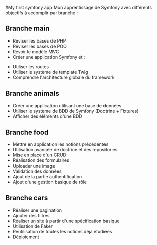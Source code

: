 #My first symfony app
Mon apprentissage de Symfony avec différents objectifs à accomplir par branche : 

## Branche main
* Réviser les bases de PHP
* Réviser les bases de POO
* Revoir le modèle MVC
* Créer une application Symfony et  :  
- Utiliser les routes  
- Utiliser le système de template Twig  
- Comprendre l'architecture globale du framework 
## Branche animals
* Créer une application utilisant une base de données
* Utiliser le système de BDD de Symfony (Doctrine + Fixtures)
* Afficher des éléments d'une BDD

## Branche food
* Mettre en application les notions précédentes
* Utilisation avancée de doctrine et des repositories
* Mise en place d'un CRUD
* Réalisation des formulaires
* Uploader une image
* Validation des données
* Ajout de la partie authentification
* Ajout d'une gestion basique de rôle

## Branche cars
* Réaliser une pagination
* Ajouter des filtres
* Réaliser un site à partir d'une spécification basique
* Utilisation de Faker
* Réutilisation de toutes les notions déjà étudiées
* Déploiement